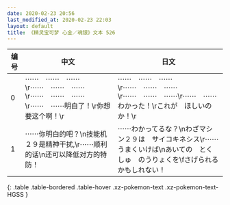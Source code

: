 ```yaml
---
date: 2020-02-23 20:56
last_modified_at: 2020-02-23 22:03
layout: default
title: 《精灵宝可梦 心金／魂银》文本 526
---
```

| 编号 | 中文 | 日文 |
| ---- | ---- | ---- |
| 0 | ⋯⋯　⋯⋯　⋯⋯\r⋯⋯　⋯⋯　⋯⋯\r⋯⋯　⋯⋯　⋯⋯\r⋯⋯　⋯⋯明白了！\r你想要这个啊！\r | ⋯⋯　⋯⋯　⋯⋯\r⋯⋯　⋯⋯　⋯⋯\r⋯⋯　⋯⋯　⋯⋯\r⋯⋯　⋯⋯わかった！\rこれが　ほしいのか！\r |
| 1 | ⋯⋯你明白的吧？\n技能机２９是精神干扰,\r⋯⋯顺利的话\n还可以降低对方的特防！ | ⋯⋯わかってるな？\nわざマシン２９は　サイコキネシス\r⋯⋯うまくいけば\nあいての　とくしゅ　のうりょくを\fさげられる　かもしれない！ |
{: .table .table-bordered .table-hover .xz-pokemon-text .xz-pokemon-text-HGSS }